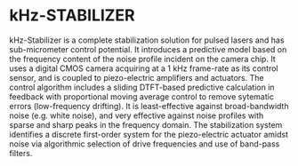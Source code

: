 # kHz-STABILIZER

kHz-Stabilizer is a complete stabilization solution for pulsed lasers and has sub-micrometer control potential. It introduces a predictive model based on the frequency content 
of the noise profile incident on the camera chip. It uses a digital CMOS camera acquiring at a 1 kHz frame-rate as its control sensor, and is coupled to piezo-electric amplifiers and actuators. The control algorithm includes a sliding DTFT-based predictive calculation in feedback with proportional moving average control to remove sytematic errors (low-frequency drifting). It is least-effective against broad-bandwidth noise (e.g. white noise), and very effective against noise profiles with sparse and sharp peaks in the frequency domain. The stabilization system identifies a discrete first-order system for the piezo-electric actuator amidst noise via algorithmic selection of drive frequencies and use of band-pass filters.
